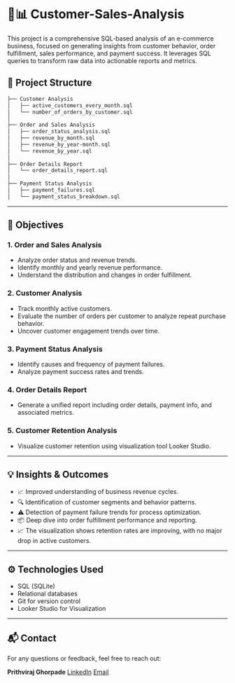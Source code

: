 # 🔎📊 Customer-Sales-Analysis

This project is a comprehensive SQL-based analysis of an e-commerce business, focused on generating insights from customer behavior, order fulfillment, sales performance, and payment success. It leverages SQL queries to transform raw data into actionable reports and metrics.

## 📁 Project Structure

```bash
├── Customer Analysis
│   ├── active_customers_every_month.sql
│   └── number_of_orders_by_customer.sql
│
├── Order and Sales Analysis
│   ├── order_status_analysis.sql
│   ├── revenue_by_month.sql
│   ├── revenue_by_year-month.sql
│   └── revenue_by_year.sql
│
├── Order Details Report
│   └── order_details_report.sql
│
├── Payment Status Analysis
│   ├── payment_failures.sql
│   └── payment_status_breakdown.sql
```

---

## 📌 Objectives

### 1. Order and Sales Analysis
- Analyze order status and revenue trends.
- Identify monthly and yearly revenue performance.
- Understand the distribution and changes in order fulfillment.

### 2. Customer Analysis
- Track monthly active customers.
- Evaluate the number of orders per customer to analyze repeat purchase behavior.
- Uncover customer engagement trends over time.

### 3. Payment Status Analysis
- Identify causes and frequency of payment failures.
- Analyze payment success rates and trends.

### 4. Order Details Report
- Generate a unified report including order details, payment info, and associated metrics.

### 5. Customer Retention Analysis
- Visualize customer retention using visualization tool Looker Studio.
---

## 💡 Insights & Outcomes

- 📈 Improved understanding of business revenue cycles.
- 🔍 Identification of customer segments and behavior patterns.
- ⚠️ Detection of payment failure trends for process optimization.
- 📦 Deep dive into order fulfillment performance and reporting.
- 📈 The visualization shows retention rates are improving, with no major drop in active customers.
---

## ⚙️ Technologies Used

- SQL (SQLite)
- Relational databases
- Git for version control
- Looker Studio for Visualization

---

## 📬 Contact

For any questions or feedback, feel free to reach out:

**Prithviraj Ghorpade**
[LinkedIn]((https://www.linkedin.com/in/prithviraj-ghorpade-2379562b0/))
[Email](mailto:prithvighorpade653@gmail.com)

